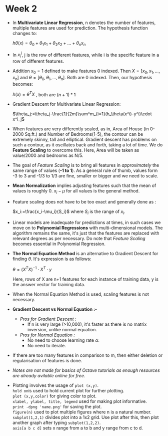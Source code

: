 # Week 2

- In **Multivariate Linear Regression**, n denotes the number of features, multiple features are used for prediction. The hypothesis function changes to:  
  
  $h\theta(x)=\theta_0+\theta_1 x_1+\theta_2 x_2+...+\theta_n x_n$

- In $x^j_i$, j is the row of different features, while i is the specific feature in a row of different features.
- Addition $x_0=1$ defined to make features 0 indexed. Then $X = [x_0,x_1,...,x_n]$ and $\theta=[\theta_0,\theta_1,...,\theta_n]$. Both are 0 indexed. Then, our hypothesis becomes:  
  
  $h(x)=\theta^T X$ , both are $(n+1) * 1$

- Gradient Descent for Multivariate Linear Regression:  
  
  $\theta_j:=\theta_j-\frac{1}{2m}\sum^m_{i=1}(h_\theta(x^i)-y^i)\cdot x^i_j$

- When features are very differently scaled, as in, Area of House (in 0-2000 Sq.ft.) and Number of Bedrooms(1-5), the contour can be extremely skinny, tall and elliptical. Gradient descent has problems on such a contour, as it oscillates back and forth, taking a lot of time. We do **Feature Scaling** to overcome this. Here, Area will be taken as value/2000 and bedrooms as N/5.
- The goal of *Feature Scaling* is to bring all features in *approximately* the same range of values (**-1 to 1**). As a general rule of thumb, values form -3 to 3 and -1/3 to 1/3 are fine, smaller or bigger and we need to scale.
- **Mean Normalization** implies adjusting features such that the mean of values is roughly 0. $x_i-\mu$ for all values is the general method.
- Feature scaling does not have to be too exact and generally done as :  
  
  $x_i:=\frac{x_i-\mu_i}{S_i}$ where $S_i$ is the range of $x_i$.

- Linear models are inadequate for predictions at times, in such cases we move on to **Polynomial Regressions** with multi-dimensional models. The algorithm remains the same, it's just that the features are replaced with relevant degrees as per necessary. Do note that *Feature Scaling* becomes essential in Polynomial Regression.
- **The Normal Equation Method** is an alternative to Gradient Descent for finding $\theta$. It's expression is as follows:

  $\theta=(X^T X)^{-1} \cdot X^T \cdot y$

  Here, rows of X are n+1 features for each instance of training data, y is the answer vector for training data. 

- When the Normal Equation Method is used, scaling features is not necessary.
- **Gradient Descent vs Normal Equation :-**
  - *Pros for Gradient Descent :*
    - If n is very large (>10,000), it's faster as there is no matrix inversion, unlike normal equation.
  - *Pros for Normal Equation :*
    - No need to choose learning rate $\alpha$.
    - No need to iterate.
- If there are too many features in comparison to m, then either deletion or regularisation of features is done.
- *Notes are not made for basics of Octave tutorials as enough resources are already avilable online for free.*
- Plotting involves the usage of ```plot (x,y)```.   
  ```hold on```is used to hold current plot for further plotting.  
  ```plot (x,y,color)``` for giving color to plot.  
  ```xlabel, ylabel, title, legend``` used for making plot informative.  
  ```print -dpng 'name.png'``` for saving the plot.  
  ```figure(n)``` used to plot multiple figures where n is a natural number.  
  ```subplot(1,2,1)``` divides plot into a 1x2 grid. Use plot after this, then plot another graph after typing ```subplot(1,2,2)```.  
  ```axis[a b c d]``` sets x range from a to b and y range from c to d.